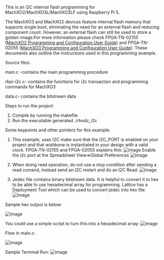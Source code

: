 This is an I2C internal flash programming for MachXO2/MachXO3L/MachXO3LF using Raspberry Pi 5.

The MachXO3 and MachXO2 devices feature internal flash memory that supports single boot, eliminating the need for an external flash and reducing component count. However, an external flash can still be used to store a golden image.For more information
please check FPGA-TN-02155 ([MachXO2 Programming and Configuration User Guide](https://www.latticesemi.com/view_document?document_id=39085)) and FPGA-TN-02055 ([MachXO3 Programming and Configuration User Guide](https://www.latticesemi.com/view_document?document_id=50123)).
These documents also outline the instructions used in this programming example.

Source files:

main.c -contains the main programming procedure

rbpi-i2c.c- contains the functions for i2c transaction and programming commands for MachXO3

data.c- contains the bitstream data


Steps to run the project: 

1. Compile by running the makefile
2. Run the executable generated ./rhodz_i2c

Some keypoints and other pointers for this example. 

1. This example, uses I2C make sure that the I2C_PORT is enabled on your project and that wishbone is instantiated in your design with a valid clock. FPGA-TN-02155 and FPGA-02055 explains this:
![image](https://github.com/user-attachments/assets/59011226-2374-469c-b09c-764dd91350a6)
Enable the i2c port at the Spreadsheet View=>Global Preferences
![image](https://github.com/user-attachments/assets/bb1da39e-55c9-458d-8f70-6490e9a5cbb4)

2. When doing read operation, do not use a stop condition after sending a read comand, instead send an I2C restart and do an I2C Read:
![image](https://github.com/user-attachments/assets/fdb4821e-2f62-49c3-97db-86db4a3f750a)


3.  Jedec file contains binary bitstream data. It is helpful to convert it to hex to be able to use hexadecimal array for programming. Lattice has a Deployment Tool which can be used to convert jedec into hex file:
   ![image](https://github.com/user-attachments/assets/d6d42e34-0e62-4db6-812e-4f32163a7bed)

Sample hex output is below:

![image](https://github.com/user-attachments/assets/b8b0a46a-594c-480d-b277-9d0650d59acb)

You could use a simple script to turn this into a hexadecimal array:
![image](https://github.com/user-attachments/assets/6439301e-d5b7-4612-94a1-0c66c3001d66)


Flow in main.c:

![image](https://github.com/user-attachments/assets/6b1f75c6-83cc-41bc-a1d4-bae2691cf4dd)

Sample Terminal Run:
![image](https://github.com/user-attachments/assets/ff8fc970-c4b6-4cd5-9377-b3cdc39a92fe)

